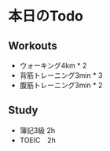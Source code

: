 # 本日のTodo
## Workouts
- ウォーキング4km * 2
- 背筋トレーニング3min * 3
- 腹筋トレーニング3min * 2

## Study
- 簿記3級 2h
- TOEIC　2h
